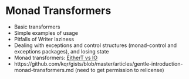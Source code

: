 # Monad Transformers

<!DOCTYPE html>
<ul><li>Basic transformers</li><li>Simple examples of usage</li><li>Pitfalls of Writer laziness</li><li>Dealing with exceptions and control structures (monad-control and exceptions packages), and losing state</li><li>Monad transformers: <a href="http://stackoverflow.com/questions/25752900/exceptions-and-monad-transformers/25753497#25753497">EitherT vs IO</a></li><li>https://github.com/kqr/gists/blob/master/articles/gentle-introduction-monad-transformers.md (need to get permission to relicense)</li></ul>